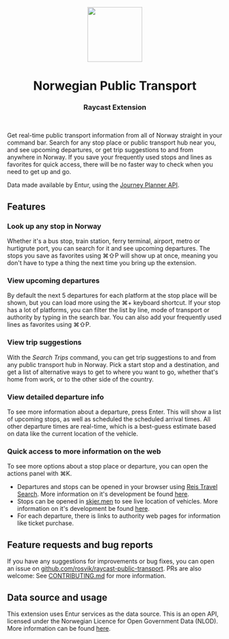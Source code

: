 <div align="center">
  <img width="128" src="assets/command-icon.png"/>
  <h1>Norwegian Public Transport</h1>
  <h3>Raycast Extension</h3>
</div>
<br/>

Get real-time public transport information from all of Norway straight in your command bar. Search for any stop place or public transport hub near you, and see upcoming departures, or get trip suggestions to and from anywhere in Norway. If you save your frequently used stops and lines as favorites for quick access, there will be no faster way to check when you need to get up and go.

Data made available by Entur, using the [Journey Planner API](https://developer.entur.org/pages-journeyplanner-journeyplanner).

## Features

### Look up any stop in Norway

Whether it's a bus stop, train station, ferry terminal, airport, metro or hurtigrute port, you can search for it and see upcoming departures. The stops you save as favorites using ⌘⇧P will show up at once, meaning you don't have to type a thing the next time you bring up the extension.

### View upcoming departures

By default the next 5 departures for each platform at the stop place will be shown, but you can load more using the ⌘+ keyboard shortcut. If your stop has a lot of platforms, you can filter the list by line, mode of transport or authority by typing in the search bar. You can also add your frequently used lines as favorites using ⌘⇧P.

### View trip suggestions

With the _Search Trips_ command, you can get trip suggestions to and from any public transport hub in Norway. Pick a start stop and a destination, and get a list of alternative ways to get to where you want to go, whether that's home from work, or to the other side of the country.

### View detailed departure info

To see more information about a departure, press Enter. This will show a list of upcoming stops, as well as scheduled the scheduled arrival times. All other departure times are real-time, which is a best-guess estimate based on data like the current location of the vehicle.

### Quick access to more information on the web

To see more options about a stop place or departure, you can open the actions panel with ⌘K.

- Departures and stops can be opened in your browser using [Reis Travel Search](https://reise.reisnordland.no/). More information on it's development be found [here](https://github.com/AtB-AS/planner-web).
- Stops can be opened in [skjer.men](https://skjer.men/) to see live location of vehicles. More information on it's development be found [here](https://github.com/toretefre/infoscreen).
- For each departure, there is links to authority web pages for information like ticket purchase.

## Feature requests and bug reports

If you have any suggestions for improvements or bug fixes, you can open an issue on [github.com/rosvik/raycast-public-transport](https://github.com/rosvik/raycast-public-transport). PRs are also welcome: See [CONTRIBUTING.md](https://github.com/rosvik/raycast-public-transport/blob/main/CONTRIBUTING.md) for more information.

## Data source and usage

This extension uses Entur services as the data source. This is an open API, licensed under the Norwegian Licence for Open Government Data (NLOD). More information can be found [here](https://developer.entur.org/pages-intro-setup-and-access#licenses).
